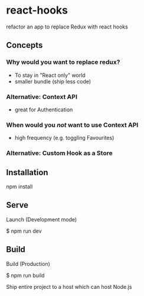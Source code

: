 # react-hooks

refactor an app to replace Redux with react hooks

## Concepts

### Why would you want to replace redux?

- To stay in "React only" world
- smaller bundle (ship less code)

### Alternative: Context API

- great for Authentication

### When would you *not* want to use Context API

- high frequency (e.g. toggling Favourites)

### Alternative: Custom Hook as a Store



## Installation

npm install



## Serve

Launch (Development mode)

  $ npm run dev



## Build

Build (Production)

  $ npm run build

Ship entire project to a host which can host Node.js
